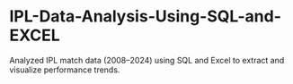 # IPL-Data-Analysis-Using-SQL-and-EXCEL
Analyzed IPL match data (2008–2024) using SQL and Excel to extract and visualize performance trends.
